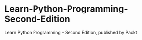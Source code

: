 # Learn-Python-Programming-Second-Edition
Learn Python Programming – Second Edition, published by Packt
